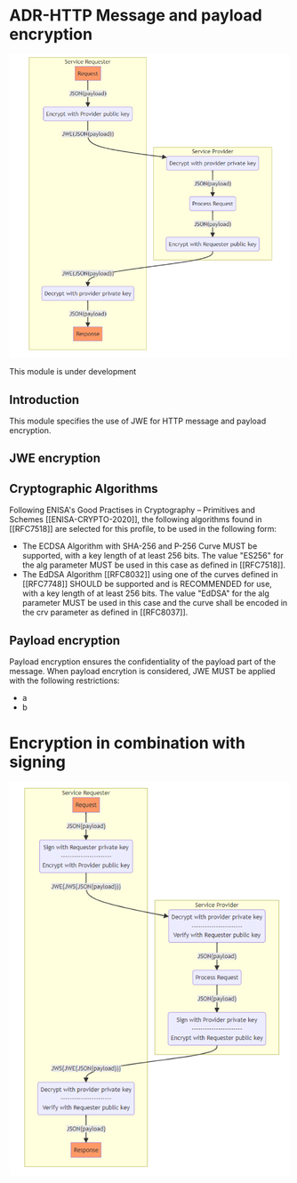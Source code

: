 
# ADR-HTTP Message and payload encryption

![Encryption](media/API_encryption.png)


<aside class="note" title="Status">
        <p>This module is under development</p>
</aside>


## Introduction

This module specifies the use of JWE for HTTP message and payload encryption.

## JWE encryption

## Cryptographic Algorithms

Following ENISA's Good Practises in Cryptography – Primitives and Schemes [[ENISA-CRYPTO-2020]], the following algorithms found in [[RFC7518]] are selected for this profile, to be used in the following form:
* The ECDSA Algorithm with SHA-256 and P-256 Curve MUST be supported, with a key length of at least 256 bits. The value "ES256" for the alg parameter MUST be used in this case as defined in [[RFC7518]].
* The EdDSA Algorithm [[RFC8032]] using one of the curves defined in [[RFC7748]] SHOULD be supported and is RECOMMENDED for use, with a key length of at least 256 bits. The value "EdDSA" for the alg parameter MUST be used in this case and the curve shall be encoded in the crv parameter as defined in [[RFC8037]].

## Payload encryption

Payload encryption ensures the confidentiality of the payload part of the message.  When payload encrytion is considered, JWE MUST be applied with the following restrictions:
* a 
* b

# Encryption in combination with signing

![Encryption in combination with signing](media/API_signing_encryption.png)

